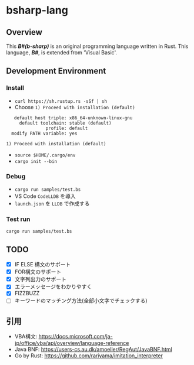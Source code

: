 # bsharp-lang

## Overview
This ***B#(b-sharp)*** is an original programming language written in Rust. This language, ***B#***, is extended from 'Visual Basic'.  

## Development Environment
### Install
- `curl https://sh.rustup.rs -sSf | sh`
- Choose `1) Proceed with installation (default)`
```
   default host triple: x86_64-unknown-linux-gnu
     default toolchain: stable (default)
               profile: default
  modify PATH variable: yes

1) Proceed with installation (default)
```
- `source $HOME/.cargo/env`
- `cargo init --bin`

### Debug
- `cargo run samples/test.bs`
- VS Code `CodeLLDB` を導入
- `launch.json` を `LLDB` で作成する

### Test run
`cargo run samples/test.bs`

## TODO
- [x] IF ELSE 構文のサポート
- [x] FOR構文のサポート
- [x] 文字列出力のサポート
- [x] エラーメッセージをわかりやすく
- [x] FIZZBUZZ
- [ ] キーワードのマッチング方法(全部小文字でチェックする)

## 引用
- VBA構文: https://docs.microsoft.com/ja-jp/office/vba/api/overview/language-reference
- Java BNF: https://users-cs.au.dk/amoeller/RegAut/JavaBNF.html
- Go by Rust: https://github.com/rariyama/imitation_interpreter